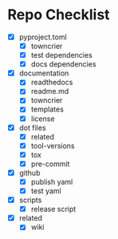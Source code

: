 
# Repo Checklist


- [x] pyproject.toml
    - [x] towncrier
    - [x] test dependencies
    - [x] docs dependencies
- [x] documentation
    - [x] readthedocs
    - [x] readme.md
    - [x] towncrier
    - [x] templates
    - [x] license
- [x] dot files
    - [x] related
    - [x] tool-versions
    - [x] tox
    - [x] pre-commit
- [x] github
    - [x] publish yaml
    - [x] test yaml
- [x] scripts
    - [x] release script
- [x] related
    - [x] wiki
